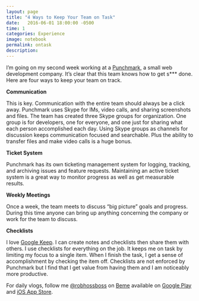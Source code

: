 ```yaml
---
layout: page
title: "4 Ways to Keep Your Team on Task"
date:   2016-06-01 18:00:00 -0500
time: 1
categories: Experience
image: notebook
permalink: ontask
description:
---
```

I’m going on my second week working at a [Punchmark](http://www.punchmark.com/index.php), a small web development company. It’s clear that this team knows how to get s*** done. Here are four ways to keep your team on track.  

**Communication**

This is key. Communication with the entire team should always be a click away. Punchmark uses Skype for IMs, video calls, and sharing screenshots and files. The team has created three Skype groups for organization. One group is for developers, one for everyone, and one just for sharing what each person accomplished each day. Using Skype groups as channels for discussion keeps communication focused and searchable. Plus the ability to transfer files and make video calls is a huge bonus.

**Ticket System**

Punchmark has its own ticketing management system for logging, tracking, and archiving issues and feature requests. Maintaining an active ticket system is a great way to monitor progress as well as get measurable results.

**Weekly Meetings**

Once a week, the team meets to discuss “big picture” goals and progress. During this time anyone can bring up anything concerning the company or work for the team to discuss.

**Checklists**

I love [Google Keep](https://keep.google.com). I can create notes and checklists then share them with others. I use checklists for everything on the job. It keeps me on task by limiting my focus to a single item. When I finish the task, I get a sense of accomplishment by checking the item off. Checklists are not enforced by Punchmark but I find that I get value from having them and I am noticeably more productive.

For daily vlogs, follow me [@robhossboss](https://beme.com/robhossboss) on [Beme](https://beme.com) available on [Google Play](https://play.google.com/store/apps/details?id=com.beme.android) and [iOS App Store](https://geo.itunes.apple.com/us/app/beme-share-video.-honestly./id1005178547?mt=8).
